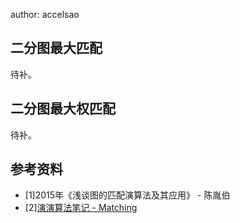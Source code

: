 author: accelsao

## 二分图最大匹配
待补。

## 二分图最大权匹配
待补。

## 参考资料

- [1]2015年《浅谈图的匹配演算法及其应用》 - 陈胤伯
- [2][演演算法笔记 - Matching](http://www.csie.ntnu.edu.tw/~u91029/Matching.html)
